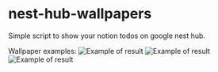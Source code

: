 # nest-hub-wallpapers

Simple script to show your notion todos on google nest hub.

Wallpaper examples:
![Example of result](wallpapers/1.jpg)
![Example of result](wallpapers/2.jpg)
![Example of result](wallpapers/3.jpg)

